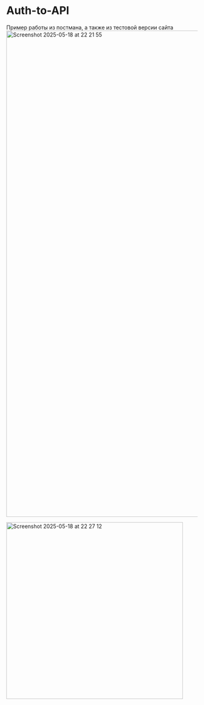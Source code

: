 # Auth-to-API
Пример работы из постмана, а также из тестовой версии сайта
<img width="1279" alt="Screenshot 2025-05-18 at 22 21 55" src="https://github.com/user-attachments/assets/361d105f-a6b1-4931-9efd-4d459fd58d4c" />

<img width="465" alt="Screenshot 2025-05-18 at 22 27 12" src="https://github.com/user-attachments/assets/c69a39d8-4952-4fbd-8870-e58f2098b1dc" />
